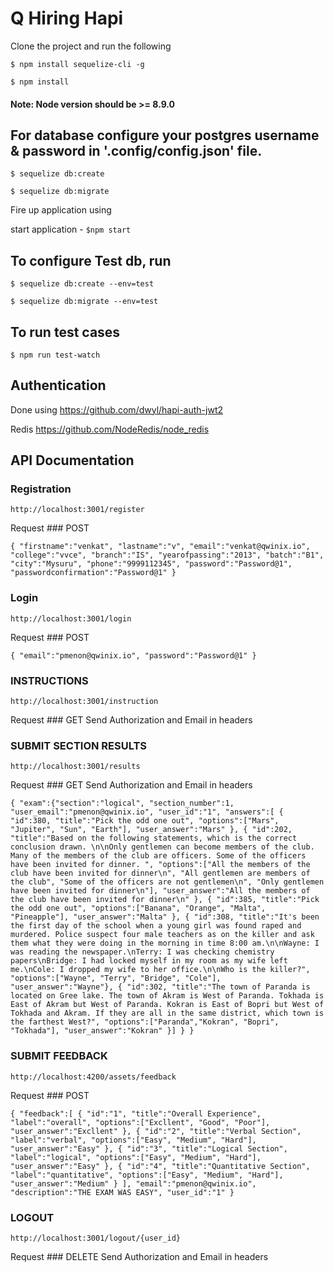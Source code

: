 # Q Hiring Hapi
Clone the project and run the following

`$ npm install sequelize-cli -g`

`$ npm install`

#### Note: Node version should be >= 8.9.0

## For database configure your postgres username & password in '.config/config.json' file.

`$ sequelize db:create`

`$ sequelize db:migrate`

Fire up application using

start application - `$npm start`


## To configure Test db, run 

`$ sequelize db:create --env=test`
 
`$ sequelize db:migrate --env=test`

## To run test cases 

`$ npm run test-watch`

## Authentication

 Done using https://github.com/dwyl/hapi-auth-jwt2
 
 Redis https://github.com/NodeRedis/node_redis

## API Documentation

### Registration

`http://localhost:3001/register`

Request ### POST

`{
    "firstname":"venkat",
    "lastname":"v",
    "email":"venkat@qwinix.io",
    "college":"vvce",
    "branch":"IS",
    "yearofpassing":"2013",
    "batch":"B1",
    "city":"Mysuru",
    "phone":"9999112345",
    "password":"Password@1",
    "passwordconfirmation":"Password@1"
  }`

### Login

  `http://localhost:3001/login`

  Request ### POST

`{
    "email":"pmenon@qwinix.io",
    "password":"Password@1"
  }`

### INSTRUCTIONS

  `http://localhost:3001/instruction`

  Request ### GET
  Send Authorization and Email in headers

### SUBMIT SECTION RESULTS

  `http://localhost:3001/results`

  Request ### GET
  Send Authorization and Email in headers

  `{
    "exam":{"section":"logical",
    "section_number":1,
    "user_email":"pmenon@qwinix.io",
    "user_id":"1",
    "answers":[
      {
        "id":380,
        "title":"Pick the odd one out",
        "options":["Mars", "Jupiter", "Sun", "Earth"],
        "user_answer":"Mars"
      },
      {
        "id":202,
        "title":"Based on the following statements, which is the correct conclusion drawn. \n\nOnly gentlemen can become members of the club. Many of the members of the club are officers. Some of the officers have been invited for dinner. ",
        "options":["All the members of the club have been invited for dinner\n", "All gentlemen are members of the club", "Some of the officers are not gentlemen\n", "Only gentlemen have been invited for dinner\n"],
        "user_answer":"All the members of the club have been invited for dinner\n"
      },
      {
        "id":385,
        "title":"Pick the odd one out",
        "options":["Banana", "Orange", "Malta", "Pineapple"],
        "user_answer":"Malta"
      },
      {
        "id":308,
        "title":"It's been the first day of the school when a young girl was found raped and murdered. Police suspect four male teachers as on the killer and ask them what they were doing in the morning in time 8:00 am.\n\nWayne: I was reading the newspaper.\nTerry: I was checking chemistry papers\nBridge: I had locked myself in my room as my wife left me.\nCole: I dropped my wife to her office.\n\nWho is the killer?",
      "options":["Wayne", "Terry", "Bridge", "Cole"],
      "user_answer":"Wayne"},
      {
        "id":302,
        "title":"The town of Paranda is located on Gree lake. The town of Akram is West of Paranda. Tokhada is East of Akram but West of Paranda. Kokran is East of Bopri but West of Tokhada and Akram. If they are all in the same district, which town is the farthest West?",
        "options":["Paranda","Kokran", "Bopri", "Tokhada"],
        "user_answer":"Kokran"
      }]
    }
  }`

### SUBMIT FEEDBACK

`http://localhost:4200/assets/feedback`

Request ### POST

`{
    "feedback":[
      {
        "id":"1",
        "title":"Overall Experience",
        "label":"overall",
        "options":["Excllent", "Good", "Poor"],
        "user_answer":"Excllent"
      },
      {
        "id":"2",
        "title":"Verbal Section",
        "label":"verbal",
        "options":["Easy", "Medium", "Hard"],
        "user_answer":"Easy"
      },
      {
        "id":"3",
        "title":"Logical Section",
        "label":"logical",
        "options":["Easy", "Medium", "Hard"],
        "user_answer":"Easy"
      },
      {
        "id":"4",
        "title":"Quantitative Section",
        "label":"quantitative",
        "options":["Easy", "Medium", "Hard"],
        "user_answer":"Medium"
      }
    ],
    "email":"pmenon@qwinix.io",
    "description":"THE EXAM WAS EASY",
    "user_id":"1"
  }`

### LOGOUT

  `http://localhost:3001/logout/{user_id}`

  Request ### DELETE
  Send Authorization and Email in headers

